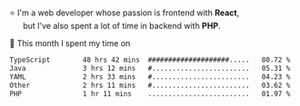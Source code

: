 ⭐ I'm a web developer whose passion is frontend with <b>React</b>,<br/>
&nbsp; &nbsp; &nbsp; but I've also spent a lot of time in backend with <b>PHP</b>.

📅 This month I spent my time on

<!--START_SECTION:waka-->

```txt
TypeScript        48 hrs 42 mins  ####################.....   80.72 %
Java              3 hrs 12 mins   #........................   05.31 %
YAML              2 hrs 33 mins   #........................   04.23 %
Other             2 hrs 11 mins   #........................   03.62 %
PHP               1 hr 11 mins    .........................   01.97 %
```

<!--END_SECTION:waka-->
